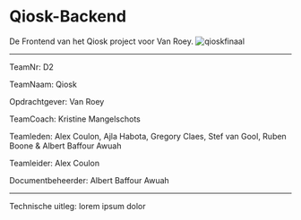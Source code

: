 # Qiosk-Backend

De Frontend van het Qiosk project voor Van Roey.
![qioskfinaal](https://user-images.githubusercontent.com/57891540/149908156-5fc9e9c0-2ab2-4e29-8bc5-0ecb3dde3572.png)


-----------------------------------------------------------------------------------------------------------------------------------------------------------------------------------


TeamNr: D2

TeamNaam: Qiosk

Opdrachtgever: Van Roey

TeamCoach: Kristine Mangelschots

Teamleden: Alex Coulon, Ajla Habota, Gregory Claes, Stef van Gool, Ruben Boone & Albert Baffour Awuah

Teamleider: Alex Coulon

Documentbeheerder: Albert Baffour Awuah


-----------------------------------------------------------------------------------------------------------------------------------------------------------------------------------


Technische uitleg:
lorem ipsum dolor
